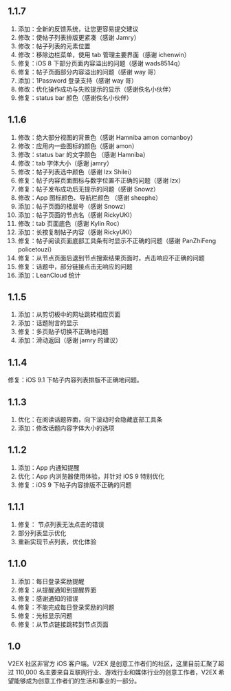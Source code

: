 ## 1.1.7

1. 添加：全新的反馈系统，让您更容易提交建议
2. 修改：使帖子列表排版更紧凑（感谢 Jamry）
3. 修改：帖子列表的元素位置
4. 修改：移除边栏菜单，使用 tab 管理主要界面（感谢 ichenwin）
5. 修复：iOS 8 下部分页面内容溢出的问题（感谢 wads8514q）
6. 修复：帖子页面部分内容溢出的问题（感谢 way 哥）
7. 添加：1Password 登录支持（感谢 way 哥）
8. 修改：优化操作成功与失败提示的显示（感谢佚名小伙伴）
9. 修复：status bar 颜色（感谢佚名小伙伴）

## 1.1.6

1. 修改：绝大部分视图的背景色（感谢 Hamniba amon comanboy）
2. 修改：应用内一些图标的颜色（感谢 amon）
3. 修改：status bar 的文字颜色 （感谢 Hamniba）
4. 修改：tab 字体大小（感谢 jamry）
5. 修改：帖子列表选中颜色（感谢 lzx Shilei）
6. 修复：帖子内容页面图标与数字位置不正确的问题（感谢 lzx）
7. 修复：帖子发布成功后无提示的问题（感谢 Snowz）
8. 修改：App 图标颜色、导航栏颜色 （感谢 sheephe）
9. 添加：帖子页面的楼层号（感谢 Snowz）
10. 添加：帖子页面的节点名（感谢 RickyUKI）
11. 修改：tab 页面底色（感谢 Kylin Roc）
12. 添加：长按复制帖子内容（感谢 RickyUKI）
13. 修复：帖子阅读页面底部工具条有时显示不正确的问题（感谢 PanZhiFeng policetouzi）
14. 修复：从节点页面后退到节点搜索结果页面时，点击响应不正确的问题
15. 修复：话题中，部分链接点击无响应的问题
16. 添加：LeanCloud 统计

## 1.1.5

1. 添加：从剪切板中的网址跳转相应页面
2. 添加：话题附言的显示
3. 修复：多页贴子切换不正确地问题
4. 添加：滑动返回（感谢 jamry 的建议）

## 1.1.4

修复：iOS 9.1 下帖子内容列表排版不正确地问题。

## 1.1.3

1. 优化：在阅读话题界面，向下滚动时会隐藏底部工具条
2. 添加：修改话题内容字体大小的选项

## 1.1.2

1. 添加：App 内通知提醒
2. 优化：App 内浏览器使用体验，并针对 iOS 9 特别优化
3. 修复：iOS 9 下帖子内容排版不正确的问题

## 1.1.1

1. 修复： 节点列表无法点击的错误
2. 部分列表显示优化
3. 重新实现节点列表，优化体验

## 1.1.0

1. 添加：每日登录奖励提醒
2. 修复：从提醒通知到提醒界面
3. 修复：感谢通知的错误
4. 修复：不能完成每日登录奖励的问题
5. 修复：光标显示问题
6. 修复：从节点链接跳转到节点页面

## 1.0

V2EX 社区非官方 iOS 客户端。V2EX 是创意工作者们的社区，这里目前汇聚了超过 110,000 名主要来自互联网行业、游戏行业和媒体行业的创意工作者，V2EX 希望能够成为创意工作者们的生活和事业的一部分。